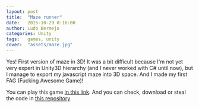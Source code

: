 ```yaml
---
layout: post
title:  "Maze runner"
date:   2015-10-29 0:16:00
author: Ludo Bermejo
categories: Unity
tags:	games, unity
cover:  "assets/maze.jpg"
---
```


Yes! First version of maze in 3D! It was a bit difficult because I'm not yet very expert in Unity3D hierarchy (and I never worked with C# until now), but I manage to export my javascript maze into 3D space. And I made my first FAG (Fucking Awesome Game)!

You can play this game [in this link](/projects/mazeRunner/index.html). And you can check, download or steal the code in [this repository](https://github.com/LudoBermejo/MazeRunner) 